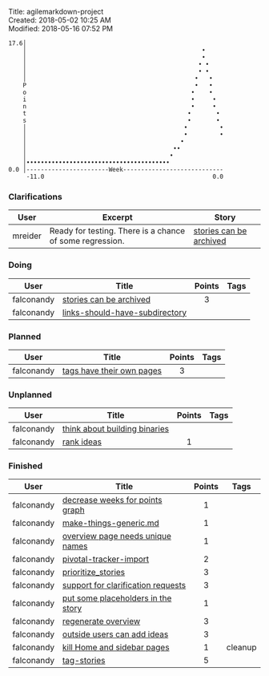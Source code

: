 Title: agilemarkdown-project  
Created: 2018-05-02 10:25 AM  
Modified: 2018-05-16 07:52 PM  

```
17.6│                                                       
    │                                                 •     
    │                                                 •     
    │                                                • •    
    │                                                • •    
    │                                               •   •   
    P                                               •   •   
    o                                              •    •   
    i                                              •     •  
    n                                              •     •  
    t                                             •       • 
    s                                             •       • 
    │                                            •         •
    │                                            •         •
    │                                           •           
    │                                         ••            
    │                                        •              
    │••••••••••••••••••••••••••••••••••••••••               
0.0 │-----------------------Week----------------------------
     -11.0                                               0.0

```
### Clarifications
 User | Excerpt | Story 
---|---|---
 mreider | Ready for testing. There is a chance of some regression. | [stories can be archived](stories-can-be-archived) 

### Doing
 User | Title | Points | Tags 
---|---|:---:|---
 falconandy | [stories can be archived](stories-can-be-archived) | 3 | 
 falconandy | [links-should-have-subdirectory](links-should-have-subdirectory) |  | 

### Planned
 User | Title | Points | Tags 
---|---|:---:|---
 falconandy | [tags have their own pages](tags-have-their-own-pages) | 3 | 

### Unplanned
 User | Title | Points | Tags 
---|---|:---:|---
 falconandy | [think about building binaries](think-about-building-binaries) |  | 
 falconandy | [rank ideas](rank-ideas) | 1 | 

### Finished
 User | Title | Points | Tags 
---|---|:---:|---
 falconandy | [decrease weeks for points graph](decrease-weeks-for-points-graph) | 1 | 
 falconandy | [make-things-generic.md](make-things-generic.md) | 1 | 
 falconandy | [overview page needs unique names](overview-page-needs-unique-names) | 1 | 
 falconandy | [pivotal-tracker-import](pivotal-tracker-import) | 2 | 
 falconandy | [prioritize_stories](prioritize-stories) | 3 | 
 falconandy | [support for clarification requests](send-comments-to-users) | 3 | 
 falconandy | [put some placeholders in the story](put-some-placeholders-in-the-story) | 1 | 
 falconandy | [regenerate overview](regenerate-overview) | 3 | 
 falconandy | [outside users can add ideas](outside-users-can-add-ideas) | 3 | 
 falconandy | [kill Home and sidebar pages](kill-Home-and-sidebar-pages) | 1 | cleanup
 falconandy | [tag-stories](tag-stories) | 5 | 
